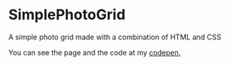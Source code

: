 # SimplePhotoGrid
A simple photo grid made with a combination of HTML and CSS

You can see the page and the code at my <a href="http://codepen.io/ezzel/pen/RpyzGY">codepen.</a>
